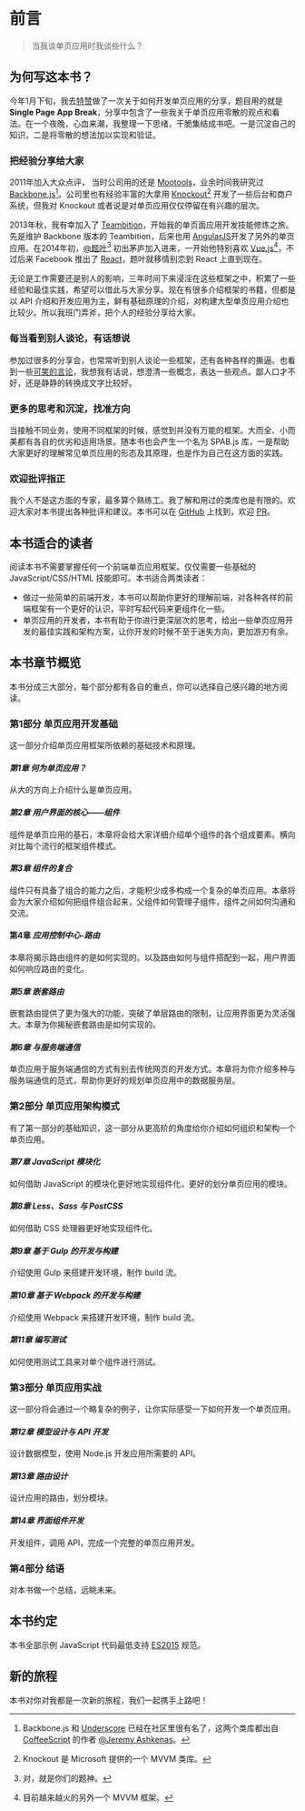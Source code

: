 # 前言

> 当我谈单页应用时我谈些什么？

## 为何写这本书？

今年1月下旬，我去[特赞][1]做了一次关于如何开发单页应用的分享，题目用的就是**Single Page App Break**，分享中包含了一些我关于单页应用零散的观点和看法。在一个夜晚，心血来潮，我整理一下思绪，干脆集结成书吧。一是沉淀自己的知识，二是将零散的想法加以实现和验证。

### 把经验分享给大家

2011年加入大众点评， 当时公司用的还是 [Mootools][2]，业余时间我研究过 [Backbone.js][3][^1]。公司里也有经验丰富的大拿用 [Knockout][7][^2] 开发了一些后台和商户系统，但我对 Knockout 或者说是对单页应用仅仅停留在有兴趣的层次。

2013年秋，我有幸加入了 [Teambition][8]，开始我的单页面应用开发技能修炼之旅。先是维护 Backbone 版本的 Teambition，后来也用 [AngularJS][9]开发了另外的单页应用。在2014年初，[@题叶][10][^3] 初出茅庐加入进来，一开始他特别喜欢 [Vue.js][11][^4]，不过后来 Facebook 推出了 [React][12]，题叶就移情别恋到 React 上直到现在。

无论是工作需要还是别人的影响，三年时间下来浸淫在这些框架之中，积累了一些经验和最佳实践，希望可以借此与大家分享。现在有很多介绍框架的书籍，但都是以 API 介绍和开发应用为主，鲜有基础原理的介绍，对构建大型单页应用介绍也比较少。所以我班门弄斧，把个人的经验分享给大家。

### 每当看到别人谈论，有话想说

参加过很多的分享会，也常常听到别人谈论一些框架，还有各种各样的撕逼。也看到一些[可笑的言论][13]，我想我有话说，想澄清一些概念，表达一些观点。鄙人口才不好，还是静静的转换成文字比较好。

### 更多的思考和沉淀，找准方向

当接触不同业务，使用不同框架的时候，感觉到并没有万能的框架。大而全、小而美都有各自的优劣和适用场景。随本书也会产生一个名为 SPAB.js 库，一是帮助大家更好的理解常见单页应用的形态及其原理，也是作为自己在这方面的实践。

### 欢迎批评指正

我个人不是这方面的专家，最多算个熟练工。我了解和用过的类库也是有限的。欢迎大家对本书提出各种批评和建议。本书可以在 [GitHub][14] 上找到，欢迎 [PR][15]。

## 本书适合的读者

阅读本书不需要掌握任何一个前端单页应用框架。仅仅需要一些基础的 JavaScript/CSS/HTML 技能即可。本书适合两类读者：

- 做过一些简单的前端开发，本书可以帮助你更好的理解前端，对各种各样的前端框架有一个更好的认识，平时写起代码来更组件化一些。
- 单页应用的开发者，本书有助于你进行更深层次的思考，给出一些单页应用开发的最佳实践和架构方案，让你开发的时候不至于迷失方向，更加游刃有余。

## 本书章节概览

本书分成三大部分，每个部分都有各自的重点，你可以选择自己感兴趣的地方阅读。

### 第1部分 单页应用开发基础

这一部分介绍单页应用框架所依赖的基础技术和原理。

#### _第1章 何为单页应用？_

从大的方向上介绍什么是单页应用。

#### _第2章 用户界面的核心——组件_

组件是单页应用的基石，本章将会给大家详细介绍单个组件的各个组成要素。横向对比每个流行的框架组件模式。

#### _第3章 组件的复合_

组件只有具备了组合的能力之后，才能积少成多构成一个复杂的单页应用。本章将会为大家介绍如何把组件组合起来，父组件如何管理子组件，组件之间如何沟通和交流。

#### 第4章 _应用控制中心-路由_

本章将揭示路由组件的是如何实现的。以及路由如何与组件搭配到一起，用户界面如何响应路由的变化。

#### _第5章 嵌套路由_

嵌套路由提供了更为强大的功能，突破了单层路由的限制，让应用界面更为灵活强大。本章为你揭秘嵌套路由是如何实现的。

#### _第6章 与服务端通信_

单页应用于服务端通信的方式有别去传统网页的开发方式。本章将为你介绍多种与服务端通信的范式，帮助你更好的规划单页应用中的数据服务层。

### 第2部分 单页应用架构模式

有了第一部分的基础知识，这一部分从更高阶的角度给你介绍如何组织和架构一个单页应用。

#### _第7章 JavaScript 模块化_

如何借助 JavaScript 的模块化更好地实现组件化，更好的划分单页应用的模块。

#### _第8章 Less、Sass 与 PostCSS_

如何借助 CSS 处理器更好地实现组件化。

#### _第9章 基于 Gulp 的开发与构建_

介绍使用 Gulp 来搭建开发环境，制作 build 流。

#### _第10章 基于 Webpack 的开发与构建_

介绍使用 Webpack 来搭建开发环境，制作 build 流。

#### _第11章 编写测试_

如何使用测试工具来对单个组件进行测试。

### 第3部分 单页应用实战

这一部分将会通过一个略复杂的例子，让你实际感受一下如何开发一个单页应用。

#### _第12章 模型设计与 API 开发_

设计数据模型，使用 Node.js 开发应用所需要的 API。

#### _第13章 路由设计_

设计应用的路由，划分模块。

#### _第14章 界面组件开发_

开发组件，调用 API，完成一个完整的单页应用开发。

### 第4部分 结语

对本书做一个总结，远眺未来。

## 本书约定

本书全部示例 JavaScript 代码最低支持 [ES2015][16] 规范。

## 新的旅程

本书对你对我都是一次新的旅程，我们一起携手上路吧！

[^1]:	Backbone.js 和 [Underscore][4] 已经在社区里很有名了，这两个类库都出自 [CoffeeScript][5] 的作者 [@Jeremy Ashkenas][6]。

[^2]:	Knockout 是 Microsoft 提供的一个 MVVM 类库。

[^3]:	对，就是你们的题神。

[^4]:	目前越来越火的另外一个 MVVM 框架。

[1]:	http://www.tezign.com/
[2]:	http://mootools.net/
[3]:	http://backbonejs.org/
[4]:	http://underscorejs.org/
[5]:	http://coffeescript.org/
[6]:	https://github.com/jashkenas
[7]:	http://knockoutjs.com/
[8]:	https://www.teambition.com/
[9]:	https://angularjs.org/
[10]:	http://weibo.com/u/1651843872
[11]:	http://vuejs.org/
[12]:	https://facebook.github.io/react/
[13]:	https://771dian.com/cb/topic/414gYr4vx
[14]:	https://github.com/island205/Single-Page-App-Break
[15]:	https://github.com/island205/Single-Page-App-Break/pulls
[16]:	http://www.ecma-international.org/ecma-262/6.0/